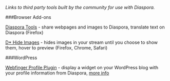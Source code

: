 _Links to third party tools built by the community for use with Diaspora._

###Browser Add-ons

[Diaspora Tools](http://geniusmusings.wordpress.com/diaspora-tools/) - share webpages and images to Diaspora, translate text on Diaspora (Firefox)

[D* Hide Images](https://dl.dropbox.com/u/22821615/hideimg.html) - hides images in your stream until you choose to show them, hover to preview (Firefox, Chrome, Safari)

###WordPress

[Webfinger Profile Plugin](http://wordpress.org/extend/plugins/webfinger-profile/) - display a widget on your WordPress blog with your profile information from Diaspora, [more info](http://blog.duthied.com/2011/08/30/webfinger-profile-plugin/)